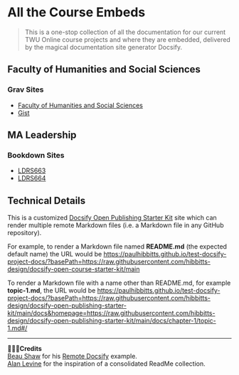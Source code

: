 # All the Course Embeds

> This is a one-stop collection of all the documentation for our current TWU Online course projects and where they are embedded, delivered by the magical documentation site generator Docsify.

## Faculty of Humanities and Social Sciences

### Grav Sites
* [Faculty of Humanities and Social Sciences](https://raw.githubusercontent.com/TWUOnline/arts-master/master)
* [Gist](https://twuonline.github.io/course-embeds/?basePath=https://gist.github.com/cmadland/dc999cf56c2fb57335a8b88498e2a3a3)

## MA Leadership
### Bookdown Sites
* [LDRS663](https://twuonline.github.io/course-embeds/?basePath=https://raw.githubusercontent.com/ma-lead/ldrs663/main)
* [LDRS664](https://twuonline.github.io/course-embeds/?basePath=https://raw.githubusercontent.com/ma-lead/ldrs664/master)


## Technical Details

This is a customized [Docsify Open Publishing Starter Kit](https://github.com/hibbitts-design/docsify-open-publishing-starter-kit) site which can render multiple remote Markdown files (i.e. a Markdown file in any GitHub repository).  

For example, to render a Markdown file named **README.md** (the expected default name) the URL would be https://paulhibbitts.github.io/test-docsify-project-docs/?basePath=https://raw.githubusercontent.com/hibbitts-design/docsify-open-course-starter-kit/main

To render a Markdown file with a name other than README.md, for example **topic-1.md**, the URL would be https://paulhibbitts.github.io/test-docsify-project-docs/?basePath=https://raw.githubusercontent.com/hibbitts-design/docsify-open-publishing-starter-kit/main/docs&homepage=https://raw.githubusercontent.com/hibbitts-design/docsify-open-publishing-starter-kit/main/docs/chapter-1/topic-1.md#/

---

**🙇🏻‍♂️Credits**  
[Beau Shaw](https://github.com/DaddyWarbucks) for his [Remote Docsify](https://github.com/DaddyWarbucks/remote-docsify) example.  
[Alan Levine](https://github.com/cogdog) for the inspiration of a consolidated ReadMe collection.
